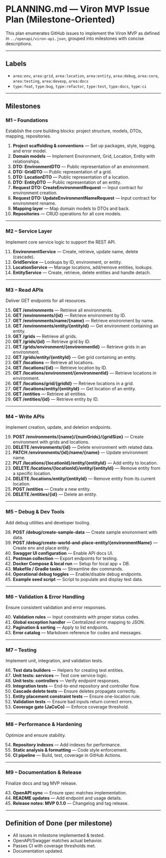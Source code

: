 # PLANNING.md — Viron MVP Issue Plan (Milestone-Oriented)

This plan enumerates GitHub issues to implement the Viron MVP as defined in `../openapi/viron-api.json`, grouped into milestones with concise descriptions.

---

## Labels
- `area:env`, `area:grid`, `area:location`, `area:entity`, `area:debug`, `area:core`, `area:testing`, `area:devexp`, `area:docs`
- `type:feat`, `type:bug`, `type:refactor`, `type:test`, `type:docs`, `type:ci`

---

## Milestones

### **M1 – Foundations**
Establish the core building blocks: project structure, models, DTOs, mapping, repositories.

1. **Project scaffolding & conventions** — Set up packages, style, logging, and error model.  
2. **Domain models** — Implement Environment, Grid, Location, Entity with relationships.  
3. **DTO: EnvironmentDTO** — Public representation of an environment.  
4. **DTO: GridDTO** — Public representation of a grid.  
5. **DTO: LocationDTO** — Public representation of a location.  
6. **DTO: EntityDTO** — Public representation of an entity.  
7. **Request DTO: CreateEnvironmentRequest** — Input contract for environment creation.  
8. **Request DTO: UpdateEnvironmentNameRequest** — Input contract for environment rename.  
9. **Mapping layer** — Map domain models to DTOs and back.  
10. **Repositories** — CRUD operations for all core models.

---

### **M2 – Service Layer**
Implement core service logic to support the REST API.

11. **EnvironmentService** — Create, retrieve, update name, delete (cascade).  
12. **GridService** — Lookups by ID, environment, or entity.  
13. **LocationService** — Manage locations, add/remove entities, lookups.  
14. **EntityService** — Create, retrieve, delete entities and handle detach.

---

### **M3 – Read APIs**
Deliver GET endpoints for all resources.

15. **GET /environments** — Retrieve all environments.  
16. **GET /environments/{id}** — Retrieve environment by ID.  
17. **GET /environments/name/{name}** — Retrieve environment by name.  
18. **GET /environments/entity/{entityId}** — Get environment containing an entity.  
22. **GET /grids** — Retrieve all grids.  
23. **GET /grids/{id}** — Retrieve grid by ID.  
24. **GET /grids/environment/{environmentId}** — Retrieve grids in an environment.  
25. **GET /grids/entity/{entityId}** — Get grid containing an entity.  
26. **GET /locations** — Retrieve all locations.  
27. **GET /locations/{id}** — Retrieve location by ID.  
28. **GET /locations/environment/{environmentId}** — Retrieve locations in environment.  
29. **GET /locations/grid/{gridId}** — Retrieve locations in a grid.  
30. **GET /locations/entity/{entityId}** — Get location of an entity.  
34. **GET /entities** — Retrieve all entities.  
35. **GET /entities/{id}** — Retrieve entity by ID.

---

### **M4 – Write APIs**
Implement creation, update, and deletion endpoints.

19. **POST /environments/{name}/{numGrids}/{gridSize}** — Create environment with grids and locations.  
20. **DELETE /environments/{id}** — Delete environment with related data.  
21. **PATCH /environments/{id}/name/{name}** — Update environment name.  
31. **PUT /locations/{locationId}/entity/{entityId}** — Add entity to location.  
32. **DELETE /locations/{locationId}/entity/{entityId}** — Remove entity from a specific location.  
33. **DELETE /locations/entity/{entityId}** — Remove entity from its current location.  
36. **POST /entities** — Create a new entity.  
37. **DELETE /entities/{id}** — Delete an entity.

---

### **M5 – Debug & Dev Tools**
Add debug utilities and developer tooling.

38. **POST /debug/create-sample-data** — Create sample environment with data.  
39. **POST /debug/create-world-and-place-entity/{environmentName}** — Create env and place entity.  
44. **Swagger UI configuration** — Enable API docs UI.  
45. **Postman collection** — Export endpoints for testing.  
55. **Docker Compose & local run** — Setup for local app + DB.  
56. **Makefile / Gradle tasks** — Streamline dev commands.  
60. **Operational debug toggles** — Enable/disable debug endpoints.  
62. **Example seed script** — Script to populate and display test data.

---

### **M6 – Validation & Error Handling**
Ensure consistent validation and error responses.

40. **Validation rules** — Input constraints with proper status codes.  
41. **Global exception handler** — Centralized error mapping to JSON.  
42. **Pagination & sorting** — Apply to list endpoints.  
61. **Error catalog** — Markdown reference for codes and messages.

---

### **M7 – Testing**
Implement unit, integration, and validation tests.

46. **Test data builders** — Helpers for creating test entities.  
47. **Unit tests: services** — Test core service logic.  
48. **Unit tests: controllers** — Verify endpoint responses.  
49. **Integration tests** — End-to-end repository and controller flow.  
51. **Cascade delete tests** — Ensure deletes propagate correctly.  
52. **Entity placement constraint tests** — Ensure one-location rule.  
53. **Validation tests** — Ensure bad inputs return correct errors.  
50. **Coverage gate (JaCoCo)** — Enforce coverage threshold.

---

### **M8 – Performance & Hardening**
Optimize and ensure stability.

54. **Repository indexes** — Add indexes for performance.  
57. **Static analysis & formatting** — Code style enforcement.  
58. **CI pipeline** — Build, test, coverage in GitHub Actions.

---

### **M9 – Documentation & Release**
Finalize docs and tag MVP release.

43. **OpenAPI sync** — Ensure spec matches implementation.  
59. **README updates** — Add endpoint and usage details.  
63. **Release notes: MVP 0.1.0** — Changelog and tag release.

---

## Definition of Done (per milestone)
- All issues in milestone implemented & tested.
- OpenAPI/Swagger matches actual behavior.
- Passes CI with coverage thresholds met.
- Documentation updated.

